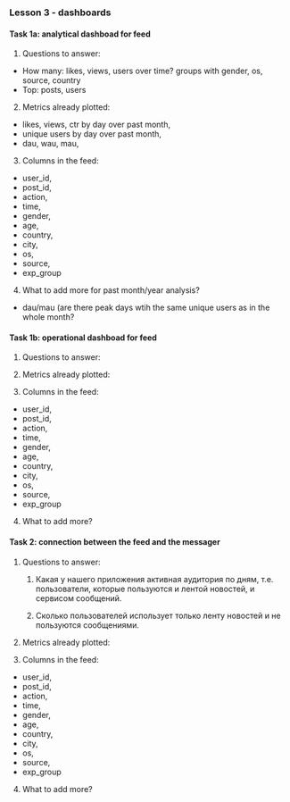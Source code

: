 ### Lesson 3 - dashboards

#### Task 1a: analytical dashboad for feed
  1. Questions to answer:
  - How many: likes, views, users over time? groups with gender, os, source, country
  - Top: posts, users
  
  2. Metrics already plotted: 
  - likes, views, ctr by day over past month, 
  - unique users by day over past month,
  - dau, wau, mau,
  
  3. Columns in the feed:
   - user_id,
   - post_id,
   - action,
   - time,
   - gender,
   - age,
   - country,
   - city,
   - os,
   - source,
   - exp_group

  4. What to add more for past month/year analysis?
  - dau/mau (are there peak days wtih the same unique users as in the whole month?
<!--   - users by age group (young, middle, old) over time -->
<!--   - users by gender over time -->
<!--   - users by source and os over iime, their activity over time -->
<!--   - postings over time -->
<!--   - metrics per user - likes, views, postings -->
<!--   - top: top posters, top likers, top viewers, top viewed posts and liked posts -->
  

#### Task 1b: operational dashboad for feed

  1. Questions to answer:

  
  2. Metrics already plotted: 

  
  3. Columns in the feed:
   - user_id,
   - post_id,
   - action,
   - time,
   - gender,
   - age,
   - country,
   - city,
   - os,
   - source,
   - exp_group

  4. What to add more?


#### Task 2: connection between the feed and the messager

  1. Questions to answer:
  
     1. Какая у нашего приложения активная аудитория по дням, т.е. пользователи, которые пользуются и лентой новостей, и сервисом сообщений. 

     2. Сколько пользователей использует только ленту новостей и не пользуются сообщениями.   

  
  2. Metrics already plotted: 

  
  3. Columns in the feed:
   - user_id,
   - post_id,
   - action,
   - time,
   - gender,
   - age,
   - country,
   - city,
   - os,
   - source,
   - exp_group

  4. What to add more?

